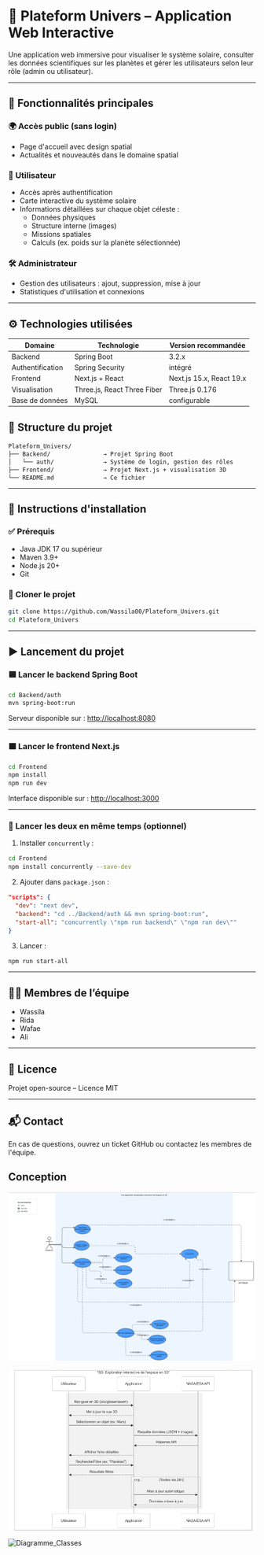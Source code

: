 # 🌌 Plateform Univers – Application Web Interactive

Une application web immersive pour visualiser le système solaire, consulter les données scientifiques sur les planètes et gérer les utilisateurs selon leur rôle (admin ou utilisateur).

---

## 🔭 Fonctionnalités principales

### 🌍 Accès public (sans login)
- Page d'accueil avec design spatial
- Actualités et nouveautés dans le domaine spatial

### 👤 Utilisateur
- Accès après authentification
- Carte interactive du système solaire
- Informations détaillées sur chaque objet céleste :
  - Données physiques
  - Structure interne (images)
  - Missions spatiales
  - Calculs (ex. poids sur la planète sélectionnée)

### 🛠️ Administrateur
- Gestion des utilisateurs : ajout, suppression, mise à jour
- Statistiques d'utilisation et connexions

---

## ⚙️ Technologies utilisées

| Domaine        | Technologie                   | Version recommandée     |
|----------------|-------------------------------|--------------------------|
| Backend        | Spring Boot                   | 3.2.x                    |
| Authentification | Spring Security             | intégré                  |
| Frontend       | Next.js + React               | Next.js 15.x, React 19.x |
| Visualisation  | Three.js, React Three Fiber   | Three.js 0.176           |
| Base de données|  MySQL           | configurable             |




## 📁 Structure du projet

```
Plateform_Univers/
├── Backend/               → Projet Spring Boot
│   └── auth/              → Système de login, gestion des rôles
├── Frontend/              → Projet Next.js + visualisation 3D
└── README.md              → Ce fichier
```

---

## 🧪 Instructions d'installation

### ✅ Prérequis
- Java JDK 17 ou supérieur
- Maven 3.9+
- Node.js 20+
- Git

### 🔹 Cloner le projet

```bash
git clone https://github.com/Wassila00/Plateform_Univers.git
cd Plateform_Univers
```

---

## ▶️ Lancement du projet

### 🟦 Lancer le backend Spring Boot

```bash
cd Backend/auth
mvn spring-boot:run
```

Serveur disponible sur : [http://localhost:8080](http://localhost:8080)

---

### 🟧 Lancer le frontend Next.js

```bash
cd Frontend
npm install
npm run dev
```

Interface disponible sur : [http://localhost:3000](http://localhost:3000)

---

### 🔁 Lancer les deux en même temps (optionnel)

1. Installer `concurrently` :

```bash
cd Frontend
npm install concurrently --save-dev
```

2. Ajouter dans `package.json` :

```json
"scripts": {
  "dev": "next dev",
  "backend": "cd ../Backend/auth && mvn spring-boot:run",
  "start-all": "concurrently \"npm run backend\" \"npm run dev\""
}
```

3. Lancer :

```bash
npm run start-all
```

---

## 👩‍🚀 Membres de l’équipe

- Wassila
- Rida
- Wafae
- Ali

---

## 📄 Licence

Projet open-source – Licence MIT

---

## 📬 Contact

En cas de questions, ouvrez un ticket GitHub ou contactez les membres de l'équipe.

## Conception

![Use case diagram](https://github.com/Wassila00/Plateform_univers/blob/wafae/Conception/use_case.png?raw=true)

![Diagramme_Sequence](https://github.com/Wassila00/Plateform_univers/blob/wafae/Conception/sequence.png?raw=true)

![Diagramme_Classes](https://github.com/Wassila00/Plateform_univers/blob/wafae/Conception/diagramme_classes?raw=true)



